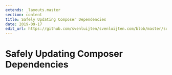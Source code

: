 ```yaml
---
extends: _layouts.master
section: content
title: Safely Updating Composer Dependencies
date: 2019-09-17
edit_url: https://github.com/svenluijten/svenluijten.com/blob/master/source/_posts/safely-updating-composer-dependencies.md.md
---
```


# Safely Updating Composer Dependencies
